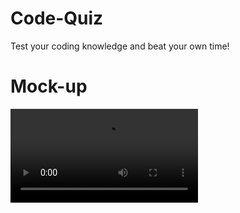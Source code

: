 # Code-Quiz
Test your coding knowledge and beat your own time!

# Mock-up
![alt text](assets/images/code-quiz.mp4)